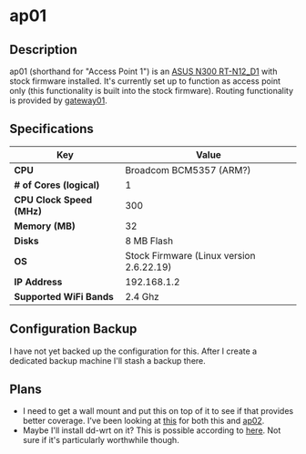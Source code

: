 ap01
=====

Description
-----------

ap01 (shorthand for "Access Point 1") is an [ASUS N300 RT-N12_D1](https://www.amazon.com/gp/product/B00DWFPDNO/ref=ppx_yo_dt_b_search_asin_title?ie=UTF8&psc=1) with stock firmware installed.  It's currently set up to function as access point only (this functionality is built into the stock firmware).  Routing functionality is provided by [gateway01](gateway01).

Specifications
--------------

| Key | Value |
| --- | --- |
| **CPU** | Broadcom BCM5357 (ARM?) |
| **# of Cores (logical)** | 1 |
| **CPU Clock Speed (MHz)** | 300 |
| **Memory (MB)** | 32 |
| **Disks** | 8 MB Flash |
| **OS** | Stock Firmware (Linux version 2.6.22.19) |
| **IP Address** | 192.168.1.2 |
| **Supported WiFi Bands** | 2.4 Ghz |

Configuration Backup
--------------------

I have not yet backed up the configuration for this.  After I create a dedicated backup machine I'll stash a backup there.

Plans
-----

 * I need to get a wall mount and put this on top of it to see if that provides better coverage.  I've been looking at [this](https://www.amazon.com/dp/B01N2IQSXF/?coliid=I3MFIPQIPXV8OX&colid=38S74L174KYDO&psc=1&ref_=lv_ov_lig_dp_it) for both this and [ap02](ap02).
 * Maybe I'll install dd-wrt on it?  This is possible according to [here](https://wiki.dd-wrt.com/wiki/index.php/Asus_RT-N12).  Not sure if it's particularly worthwhile though.
